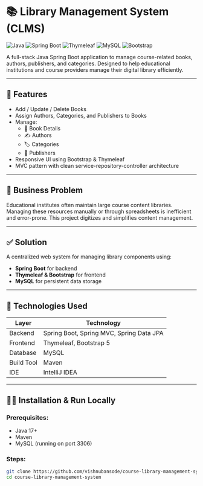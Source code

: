 # 📚 Library Management System (CLMS)

![Java](https://img.shields.io/badge/Java-17-blue?style=flat-square&logo=java)
![Spring Boot](https://img.shields.io/badge/Spring%20Boot-3.0-green?style=flat-square&logo=spring-boot)
![Thymeleaf](https://img.shields.io/badge/Thymeleaf-template-lightblue?style=flat-square&logo=thymeleaf)
![MySQL](https://img.shields.io/badge/MySQL-Database-blue?style=flat-square&logo=mysql)
![Bootstrap](https://img.shields.io/badge/Bootstrap-5-purple?style=flat-square&logo=bootstrap)

A full-stack Java Spring Boot application to manage course-related books, authors, publishers, and categories. Designed to help educational institutions and course providers manage their digital library efficiently.

---

## 🧩 Features

- Add / Update / Delete Books
- Assign Authors, Categories, and Publishers to Books
- Manage:
  - 📘 Book Details
  - ✍️ Authors
  - 🏷️ Categories
  - 🏢 Publishers
- Responsive UI using Bootstrap & Thymeleaf
- MVC pattern with clean service-repository-controller architecture

---

## 🎯 Business Problem

Educational institutes often maintain large course content libraries. Managing these resources manually or through spreadsheets is inefficient and error-prone. This project digitizes and simplifies content management.

---

## ✅ Solution

A centralized web system for managing library components using:
- **Spring Boot** for backend
- **Thymeleaf & Bootstrap** for frontend
- **MySQL** for persistent data storage

---

## 🧪 Technologies Used

| Layer          | Technology              |
|----------------|--------------------------|
| Backend        | Spring Boot, Spring MVC, Spring Data JPA |
| Frontend       | Thymeleaf, Bootstrap 5   |
| Database       | MySQL                    |
| Build Tool     | Maven                    |
| IDE            | IntelliJ IDEA            |

---

## 👨‍💻 Installation & Run Locally

### Prerequisites:
- Java 17+
- Maven
- MySQL (running on port 3306)

### Steps:

```bash
git clone https://github.com/vishnubansode/course-library-management-system.git
cd course-library-management-system
